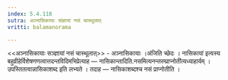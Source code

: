 ```yaml
---
index: 5.4.118
sutra: अञ्नासिकायाः संज्ञायां नसं चास्थूलात्‌
vritti: balamanorama

---
```

<<अञ्नासिकायाः सञ्ज्ञायां नसं चास्थूलात्>> - अञ्नासिकायाः ।अ॑जिति च्छेदः । नासिकाया॑ इत्यस्य बहुव्रीहेर्विशेषणणत्वात्तदन्तविदिमभिप्रेत्याह — नासिकान्तादिति.नसमित्यनन्तरम्प्राप्नोती॑त्यध्याहार्यम् । उपस्तितत्वान्नासिकाशब्द इति लभ्यते । तदाह — नासिकाशब्दश्च नसं प्राप्नोतीति । 